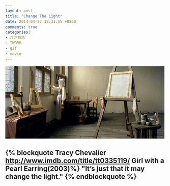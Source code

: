 ```yaml
---
layout: post
title: "Change The Light"
date: 2014-04-27 18:31:55 +0800
comments: true
categories: 
- 浮光掠影
- IWDRM
- gif
- movie
---
```


![Change the light](/downloads/images/iwdrm/change_the_light.gif "Don't touch me...")

{% blockquote  Tracy Chevalier  http://www.imdb.com/title/tt0335119/ Girl with a Pearl Earring(2003)%}
"It’s just that it may change the light."
{% endblockquote %}
---
